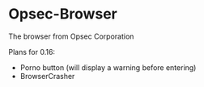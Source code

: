# Opsec-Browser
The browser from Opsec Corporation

Plans for 0.16:

- Porno button (will display a warning before entering)
- BrowserCrasher
